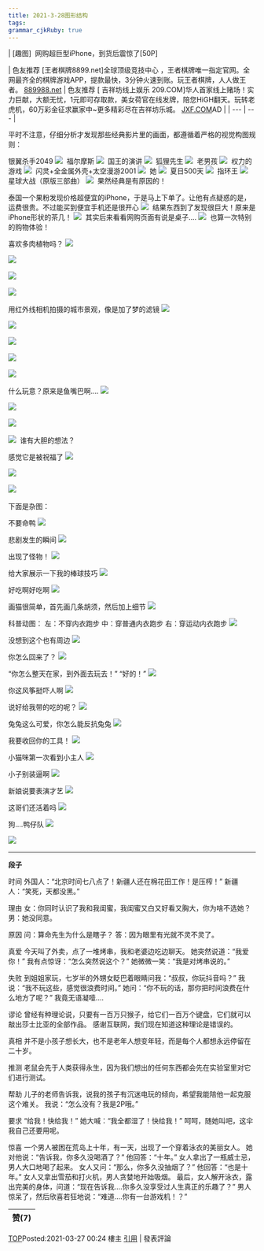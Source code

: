 ```yaml
---
title: 2021-3-28图形结构
tags: 
grammar_cjkRuby: true
---
```


| [趣图]  网购超巨型iPhone，到货后震惊了[50P]

| 色友推荐 [王者棋牌8899.net]全球顶级竞技中心 ，王者棋牌唯一指定官网。全网最齐全的棋牌游戏APP，提款最快，3分钟火速到账。玩王者棋牌，人人做王者。
[889988.net](https://www.361dai.com/daili08.htm) | 色友推荐 [ 吉祥坊线上娱乐 209.COM]华人首家线上赌场！实力巨献，大额无忧，1元即可存取款，美女荷官在线发牌，陪您HiGH翻天。玩转老虎机，60万彩金征求赢家中~更多精彩尽在吉祥坊乐城。
[JXF.COM](http://wvw.baidu-jxf.co/77880.html)AD |
| --- | --- |

平时不注意，仔细分析才发现那些经典影片里的画面，都遵循着严格的视觉构图规则：

银翼杀手2049
![](https://luoimg.com/i/2021/03/27/3lyep.jpg) 
福尔摩斯
![](https://luoimg.com/i/2021/03/27/3madf.jpg) 
国王的演讲
![](https://luoimg.com/i/2021/03/27/3q5rk.jpg) 
狐狸先生
![](https://luoimg.com/i/2021/03/27/3q8tz.jpg) 
老男孩
![](https://luoimg.com/i/2021/03/27/3qqdo.jpg) 
权力的游戏
![](https://luoimg.com/i/2021/03/27/3rk0e.jpg) 
闪灵+全金属外壳+太空漫游2001
![](https://luoimg.com/i/2021/03/27/11r3h3.jpg) 
她
![](https://luoimg.com/i/2021/03/27/3sgtu.jpg) 
夏日500天
![](https://luoimg.com/i/2021/03/27/3smxr.jpg) 
指环王
![](https://luoimg.com/i/2021/03/27/3t187.jpg) 
星球大战（原版三部曲）
![](https://luoimg.com/i/2021/03/27/3ww65.jpg) 
果然经典是有原因的！

泰国一个果粉发现价格超便宜的iPhone，于是马上下单了。让他有点疑惑的是，运费很贵。不过能买到便宜手机还是很开心
![](https://luoimg.com/i/2021/03/27/3x6tj.jpg) 
结果东西到了发现很巨大！原来是iPhone形状的茶几！
![](https://luoimg.com/i/2021/03/27/3xg83.jpg) 
其实后来看看网购页面有说是桌子....
![](https://luoimg.com/i/2021/03/27/49hrg.jpg) 
也算一次特别的购物体验！

喜欢多肉植物吗？
![](https://luoimg.com/i/2021/03/27/4dh23.jpg) 

![](https://luoimg.com/i/2021/03/27/4eqv8.jpg) 

![](https://luoimg.com/i/2021/03/27/4f6ih.jpg) 

![](https://luoimg.com/i/2021/03/27/4furq.jpg) 

用红外线相机拍摄的城市景观，像是加了梦的滤镜
![](https://luoimg.com/i/2021/03/27/4gg2p.jpg) 

![](https://luoimg.com/i/2021/03/27/4gwp2.jpg) 

![](https://luoimg.com/i/2021/03/27/18s0k8.jpg) 

![](https://luoimg.com/i/2021/03/27/4hvn4.jpg) 

![](https://luoimg.com/i/2021/03/27/4uepj.jpg) 

什么玩意？原来是鱼嘴巴啊....
![](https://luoimg.com/i/2021/03/27/4y7t1.jpg) 

![](https://luoimg.com/i/2021/03/27/5czqz.jpg) 

![](https://luoimg.com/i/2021/03/27/5dj0q.jpg) 

![](https://luoimg.com/i/2021/03/27/5hhj5.jpg) 
谁有大胆的想法？

感觉它是被祝福了
![](https://luoimg.com/i/2021/03/27/5hwal.jpg) 

![](https://luoimg.com/i/2021/03/27/5imh4.jpg) 

![](https://luoimg.com/i/2021/03/27/5jbi3.jpg) 

下面是杂图：

不要命鸭
![](https://luoimg.com/i/2021/03/27/612nr.gif) 

悲剧发生的瞬间
![](https://luoimg.com/i/2021/03/27/64mf5.jpg) 

出现了怪物！
![](https://luoimg.com/i/2021/03/27/66avk.gif) 

给大家展示一下我的棒球技巧
![](https://luoimg.com/i/2021/03/27/6a2dd.gif) 

好吃啊好吃啊
![](https://luoimg.com/i/2021/03/27/6ud6h.gif) 

画猫很简单，首先画几条胡须，然后加上细节
![](https://luoimg.com/i/2021/03/27/6v5h1.jpg) 

科普动图：
左：不穿内衣跑步
中：穿普通内衣跑步
右：穿运动内衣跑步
![](https://luoimg.com/i/2021/03/27/79gyo.gif) 

没想到这个也有周边
![](https://luoimg.com/i/2021/03/27/79q9s.jpg) 

你怎么回来了？
![](https://luoimg.com/i/2021/03/27/79ygd.jpg) 

“你怎么整天在家，到外面去玩去！”
“好的！”
![](https://luoimg.com/i/2021/03/27/7dy3l.jpg) 

你这风筝挺吓人啊
![](https://luoimg.com/i/2021/03/27/7rw8k.gif) 

说好给我带的吃的呢？
![](https://luoimg.com/i/2021/03/27/7s3qd.jpg) 

兔兔这么可爱，你怎么能反抗兔兔
![](https://luoimg.com/i/2021/03/27/7sce5.jpg) 

我要收回你的工具！
![](https://luoimg.com/i/2021/03/27/7z463.gif) 

小猫咪第一次看到小主人
![](https://luoimg.com/i/2021/03/27/7zd0q.jpg) 

小子别装逼啊
![](https://luoimg.com/i/2021/03/27/8cknp.gif) 

新娘说要表演才艺
![](https://luoimg.com/i/2021/03/27/8d0gm.jpg) 

这哥们还活着吗
![](https://luoimg.com/i/2021/03/27/8fumc.gif) 

狗....鸭仔队
![](https://luoimg.com/i/2021/03/27/8xtst.gif) 

![](https://luoimg.com/i/2021/03/27/91j9k.jpg) 

* * *

**段子**

时间
外国人：“北京时间七八点了！新疆人还在棉花田工作！是压榨！”
新疆人：“笑死，天都没黑。”

理由
女：你同时认识了我和我闺蜜，我闺蜜又白又好看又胸大，你为啥不选她？
男：她没同意。

原因
问：算命先生为什么是瞎子？
答：因为眼里有光就不灵不灵了。

真爱
今天叫了外卖，点了一堆烤串，我和老婆边吃边聊天。
她突然说道：“我爱你！”
我有点惊讶：“怎么突然说这个？”
她微微一笑：“我是对烤串说的。”

失败
到姐姐家玩，七岁半的外甥女眨巴着眼睛问我：“叔叔，你玩抖音吗？”
我说：“我不玩这些，感觉很浪费时间。”
她问：“你不玩的话，那你把时间浪费在什么地方了呢？”
我竟无语凝噎....

谬论
曾经有种理论说，只要有一百万只猴子，给它们一百万个键盘，它们就可以敲出莎士比亚的全部作品。
感谢互联网，我们现在知道这种理论是错误的。

真相
并不是小孩子想长大，也不是老年人想变年轻，而是每个人都想永远停留在二十岁。

推测
老鼠会先于人类获得永生，因为我们想出的任何东西都会先在实验室里对它们进行测试。

帮助
儿子的老师告诉我，说我的孩子有沉迷电玩的倾向，希望我能陪他一起克服这个难关。
我说：“怎么没有？我是2P哦。”

要求
“给我！快给我！” 她大喊：“我全都湿了！快给我！”
呵呵，随她叫吧，这伞我自己还要用呢。

惊喜
一个男人被困在荒岛上十年，有一天，出现了一个穿着泳衣的美丽女人。
她对他说：“告诉我，你多久没喝酒了？”
他回答：“十年。”
女人拿出了一瓶威士忌，男人大口地喝了起来。
女人又问：“那么，你多久没抽烟了？”
他回答：“也是十年。”
女人又拿出雪茄和打火机，男人贪婪地开始吸烟。
最后，女人解开泳衣，露出完美的身体，问道：“现在告诉我....你多久没享受过人生真正的乐趣了？”
男人惊呆了，然后欣喜若狂地说：“难道....你有一台游戏机！？”

赞(7) |
| --- |

[TOP](javascript:scroll(0,0))Posted:2021-03-27 00:24 樓主 [引用](http://t66y.com/post.php?action=quote&fid=7&tid=4412345&pid=tpc&article=0) | <a title="發表評論">發表評論</a>

